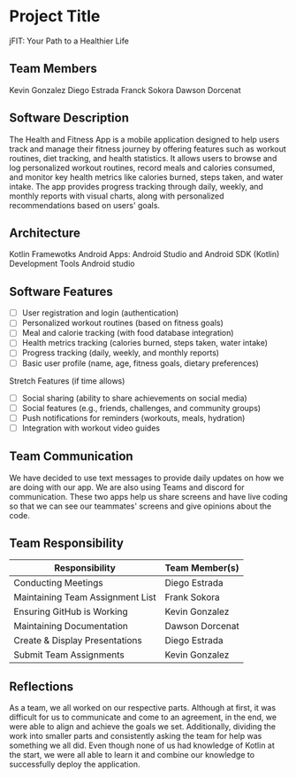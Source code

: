 # Project Title
jFIT: Your Path to a Healthier Life
## Team Members
Kevin Gonzalez 
Diego Estrada
Franck Sokora
Dawson Dorcenat
## Software Description
The Health and Fitness App is a mobile application designed to help users track and manage their fitness journey by offering features such as workout routines, diet tracking, and health statistics. It allows users to browse and log personalized workout routines, record meals and calories consumed, and monitor key health metrics like calories burned, steps taken, and water intake. The app provides progress tracking through daily, weekly, and monthly reports with visual charts, along with personalized recommendations based on users' goals.
## Architecture
Kotlin
Framewotks
Android Apps: Android Studio and Android SDK (Kotlin)
Development Tools
Android studio
## Software Features

* [ ] User registration and login (authentication)
* [ ] Personalized workout routines (based on fitness goals)
* [ ] Meal and calorie tracking (with food database integration)
* [ ] Health metrics tracking (calories burned, steps taken, water intake)
* [ ] Progress tracking (daily, weekly, and monthly reports)
* [ ] Basic user profile (name, age, fitness goals, dietary preferences)

Stretch Features (if time allows)
* [ ]  Social sharing (ability to share achievements on social media)
* [ ] Social features (e.g., friends, challenges, and community groups)
* [ ] Push notifications for reminders (workouts, meals, hydration)
* [ ] Integration with workout video guides

## Team Communication
We have decided to use text messages to provide daily updates on how we are doing with our app. We are also using Teams and discord for communication. These two apps help us share screens and have live coding so that we can see our teammates' screens and give opinions about the code.

## Team Responsibility

|Responsibility                      |Team Member(s)              |
|------------------------------------|----------------------------|
|Conducting Meetings                 |               Diego Estrada             |
|Maintaining Team Assignment List    |                 Frank Sokora           |
|Ensuring GitHub is Working          |         Kevin Gonzalez                  |
|Maintaining Documentation           |             Dawson Dorcenat               |
|Create & Display Presentations      |              Diego Estrada              |
|Submit Team Assignments             |                Kevin Gonzalez            |

## Reflections
As a team, we all worked on our respective parts. Although at first, it was difficult for us to communicate and come to an agreement, in the end, we were able to align and achieve the goals we set. Additionally, dividing the work into smaller parts and consistently asking the team for help was something we all did. Even though none of us had knowledge of Kotlin at the start, we were all able to learn it and combine our knowledge to successfully deploy the application.
